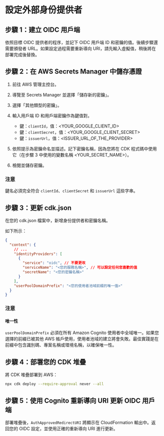 # 設定外部身份提供者

## 步驟 1：建立 OIDC 用戶端

依照目標 OIDC 提供者的程序，並記下 OIDC 用戶端 ID 和密鑰的值。後續步驟還需要頒發者 URL。如果設定過程需要重新導向 URI，請先輸入虛擬值，稍後將在部署完成後替換。

## 步驟 2：在 AWS Secrets Manager 中儲存憑證

1. 前往 AWS 管理主控台。
2. 導覽至 Secrets Manager 並選擇「儲存新的密鑰」。
3. 選擇「其他類型的密鑰」。
4. 輸入用戶端 ID 和用戶端密鑰作為鍵值對。

   - 鍵：`clientId`，值：<YOUR_GOOGLE_CLIENT_ID>
   - 鍵：`clientSecret`，值：<YOUR_GOOGLE_CLIENT_SECRET>
   - 鍵：`issuerUrl`，值：<ISSUER_URL_OF_THE_PROVIDER>

5. 依照提示為密鑰命名並描述。記下密鑰名稱，因為您將在 CDK 程式碼中使用它（在步驟 3 中使用的變數名稱 <YOUR_SECRET_NAME>）。
6. 檢閱並儲存密鑰。

### 注意

鍵名必須完全符合 `clientId`、`clientSecret` 和 `issuerUrl` 這些字串。

## 步驟 3：更新 cdk.json

在您的 cdk.json 檔案中，新增身份提供者和密鑰名稱。

如下所示：

```json
{
  "context": {
    // ...
    "identityProviders": [
      {
        "service": "oidc", // 不要更改
        "serviceName": "<您的服務名稱>", // 可以設定任何您喜歡的值
        "secretName": "<您的密鑰名稱>"
      }
    ],
    "userPoolDomainPrefix": "<您的使用者池域前綴的唯一值>"
  }
}
```

### 注意

#### 唯一性

`userPoolDomainPrefix` 必須在所有 Amazon Cognito 使用者中全域唯一。如果您選擇的前綴已被其他 AWS 帳戶使用，使用者池域的建立將會失敗。最佳實踐是在前綴中包含識別碼、專案名稱或環境名稱，以確保唯一性。

## 步驟 4：部署您的 CDK 堆疊

將 CDK 堆疊部署到 AWS：

```sh
npx cdk deploy --require-approval never --all
```

## 步驟 5：使用 Cognito 重新導向 URI 更新 OIDC 用戶端

部署堆疊後，`AuthApprovedRedirectURI` 將顯示在 CloudFormation 輸出中。返回您的 OIDC 設定，並使用正確的重新導向 URI 進行更新。